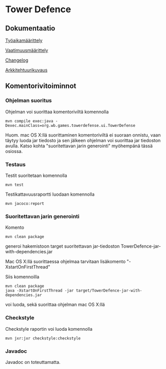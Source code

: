 # Tower Defence
## Dokumentaatio
[Työaikamäärittely](https://github.com/redpanda321-png/ot-harjoitustyo/blob/master/dokumentaatio/tuntikirjanpito.md)

  [Vaatimuusmäärittely](https://github.com/redpanda321-png/ot-harjoitustyo/blob/master/dokumentaatio/vaatimuusmaarittely.md)
  
  [Changelog](https://github.com/redpanda321-png/ot-harjoitustyo/blob/master/dokumentaatio/changelog.md)
  
  [Arkkitehtuurikuvaus](https://github.com/redpanda321-png/ot-harjoitustyo/blob/master/dokumentaatio/arkkitehtuuri.md)
  
  
## Komentorivitoiminnot

### Ohjelman suoritus

Ohjelman voi suorittaa komentoriviltä komennolla

```
mvn compile exec:java -Dexec.mainClass=org.wb.games.towerdefense.ui.TowerDefense
```
Huom. mac OS X:llä suorittaminen komentoriviltä ei suoraan onnistu, vaan täytyy luoda jar tiedosto ja sen jälkeen ohjelman voi suorittaa jar tiedoston avulla. Katso kohta "suoritettavan jarin generointi" myöhempänä tässä osiossa.

### Testaus
Testit suoritetaan komennolla

  ```
  mvn test
  ```
  
Testikattavuusraportti luodaan komennolla
  ```
  mvn jacoco:report
  ```
### Suoritettavan jarin generointi
Komento
```
mvn clean package
```
generoi hakemistoon target suoritettavan jar-tiedoston TowerDefence-jar-with-dependencies.jar

Mac OS X:llä suorittaessa ohjelmaa tarvitaan lisäkomento "-XstartOnFirstThread"

  Siis komennoilla
```
mvn clean package
java -XstartOnFirstThread -jar target/TowerDefence-jar-with-dependencies.jar
```
voi luoda, sekä suorittaa ohjelman mac OS X:llä

### Checkstyle
Checkstyle raportin voi luoda komennolla
```
mvn jxr:jxr checkstyle:checkstyle
```
### Javadoc
Javadoc on toteuttamatta.
